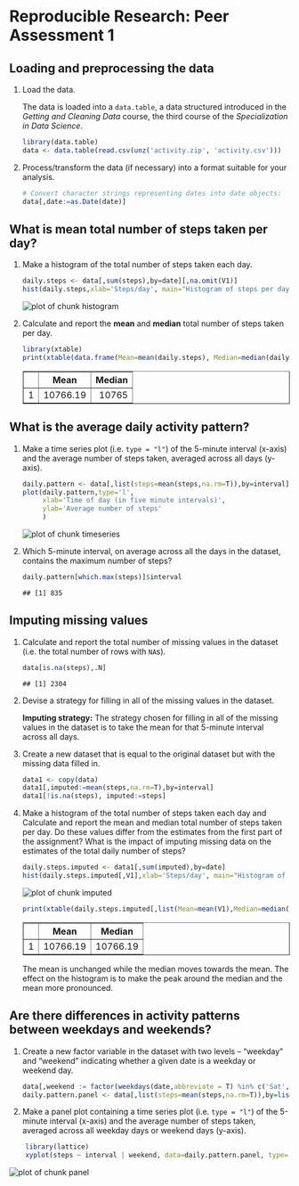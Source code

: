 # Reproducible Research: Peer Assessment 1


## Loading and preprocessing the data

1. Load the data.

    The data is loaded into a `data.table`, a data structured introduced in the *Getting and Cleaning Data* course, the third course of the *Specialization in Data Science*.

    
    ```r
    library(data.table)
    data <- data.table(read.csv(unz('activity.zip', 'activity.csv')))
    ```

2. Process/transform the data (if necessary) into a format suitable for your analysis.
    
    ```r
    # Convert character strings representing dates into date objects:
    data[,date:=as.Date(date)]
    ```

## What is mean total number of steps taken per day?

1. Make a histogram of the total number of steps taken each day.
    
    ```r
    daily.steps <- data[,sum(steps),by=date][,na.omit(V1)]
    hist(daily.steps,xlab='Steps/day', main="Histogram of steps per day")
    ```
    
    ![plot of chunk histogram](figure/histogram.png) 

2. Calculate and report the **mean** and **median** total number of steps taken per day.
    
    ```r
    library(xtable)
    print(xtable(data.frame(Mean=mean(daily.steps), Median=median(daily.steps))), type='html')
    ```
    
    <!-- html table generated in R 3.1.0 by xtable 1.7-3 package -->
    <!-- Tue Aug 12 02:45:04 2014 -->
    <TABLE border=1>
    <TR> <TH>  </TH> <TH> Mean </TH> <TH> Median </TH>  </TR>
      <TR> <TD align="right"> 1 </TD> <TD align="right"> 10766.19 </TD> <TD align="right"> 10765 </TD> </TR>
       </TABLE>

## What is the average daily activity pattern?

1. Make a time series plot (i.e. `type = "l"`) of the 5-minute interval (x-axis) and the average number of steps taken, averaged across all days (y-axis).
    
    ```r
    daily.pattern <- data[,list(steps=mean(steps,na.rm=T)),by=interval]
    plot(daily.pattern,type='l',
         xlab='Time of day (in five minute intervals)',
         ylab='Average number of steps'
         )
    ```
    
    ![plot of chunk timeseries](figure/timeseries.png) 

2. Which 5-minute interval, on average across all the days in the dataset, contains the maximum number of steps?
    
    ```r
    daily.pattern[which.max(steps)]$interval
    ```
    
    ```
    ## [1] 835
    ```

## Imputing missing values

1. Calculate and report the total number of missing values in the dataset (i.e. the total number of rows with `NA`s).
    
    ```r
    data[is.na(steps),.N]
    ```
    
    ```
    ## [1] 2304
    ```

2. Devise a strategy for filling in all of the missing values in the dataset.

    **Imputing strategy:** The strategy chosen for filling in all of the missing values in the dataset is to take the mean for that 5-minute interval         across all days.

3. Create a new dataset that is equal to the original dataset but with the missing data filled in.
    
    ```r
    data1 <- copy(data)
    data1[,imputed:=mean(steps,na.rm=T),by=interval]
    data1[!is.na(steps), imputed:=steps]
    ```

4. Make a histogram of the total number of steps taken each day and Calculate and report the mean and median total number of steps taken per day. Do these values differ from the estimates from the first part of the assignment? What is the impact of imputing missing data on the estimates of the total daily number of steps?
    
    ```r
    daily.steps.imputed <- data1[,sum(imputed),by=date]
    hist(daily.steps.imputed[,V1],xlab='Steps/day', main="Histogram of steps per day")
    ```
    
    ![plot of chunk imputed](figure/imputed.png) 
    
    ```r
    print(xtable(daily.steps.imputed[,list(Mean=mean(V1),Median=median(V1))]), type='html')
    ```
    
    <!-- html table generated in R 3.1.0 by xtable 1.7-3 package -->
    <!-- Tue Aug 12 02:45:04 2014 -->
    <TABLE border=1>
    <TR> <TH>  </TH> <TH> Mean </TH> <TH> Median </TH>  </TR>
      <TR> <TD align="right"> 1 </TD> <TD align="right"> 10766.19 </TD> <TD align="right"> 10766.19 </TD> </TR>
       </TABLE>

    The mean is unchanged while the median moves towards the mean. The effect on the histogram is to make the peak around the median and the mean more pronounced.

## Are there differences in activity patterns between weekdays and weekends?

1. Create a new factor variable in the dataset with two levels – “weekday” and “weekend” indicating whether a given date is a weekday or weekend day.
    
    ```r
    data[,weekend := factor(weekdays(date,abbreviate = T) %in% c('Sat', 'Sun'), labels=c('weekday', 'weekend'))]
    daily.pattern.panel <- data[,list(steps=mean(steps,na.rm=T)),by=list(interval,weekend)]
    ```
2. Make a panel plot containing a time series plot (i.e. `type = "l"`) of the 5-minute interval (x-axis) and the average number of steps taken, averaged across all weekday days or weekend days (y-axis).

```r
    library(lattice)
    xyplot(steps ~ interval | weekend, data=daily.pattern.panel, type='l', layout=c(1,2))
```

![plot of chunk panel](figure/panel.png) 
